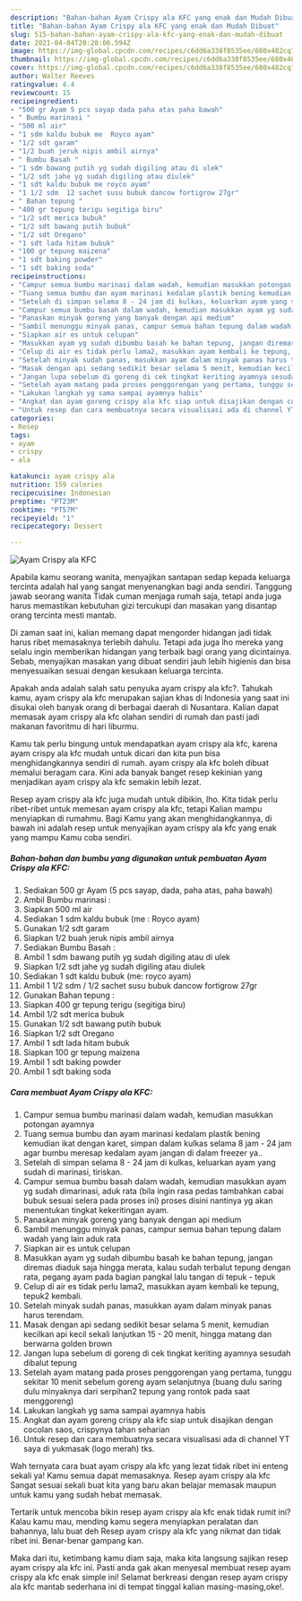 ```yaml
---
description: "Bahan-bahan Ayam Crispy ala KFC yang enak dan Mudah Dibuat"
title: "Bahan-bahan Ayam Crispy ala KFC yang enak dan Mudah Dibuat"
slug: 515-bahan-bahan-ayam-crispy-ala-kfc-yang-enak-dan-mudah-dibuat
date: 2021-04-04T20:28:06.594Z
image: https://img-global.cpcdn.com/recipes/c6dd6a338f8535ee/680x482cq70/ayam-crispy-ala-kfc-foto-resep-utama.jpg
thumbnail: https://img-global.cpcdn.com/recipes/c6dd6a338f8535ee/680x482cq70/ayam-crispy-ala-kfc-foto-resep-utama.jpg
cover: https://img-global.cpcdn.com/recipes/c6dd6a338f8535ee/680x482cq70/ayam-crispy-ala-kfc-foto-resep-utama.jpg
author: Walter Reeves
ratingvalue: 4.4
reviewcount: 15
recipeingredient:
- "500 gr Ayam 5 pcs sayap dada paha atas paha bawah"
- " Bumbu marinasi "
- "500 ml air"
- "1 sdm kaldu bubuk me  Royco ayam"
- "1/2 sdt garam"
- "1/2 buah jeruk nipis ambil airnya"
- " Bumbu Basah "
- "1 sdm bawang putih yg sudah digiling atau di ulek"
- "1/2 sdt jahe yg sudah digiling atau diulek"
- "1 sdt kaldu bubuk me royco ayam"
- "1 1/2 sdm  12 sachet susu bubuk dancow fortigrow 27gr"
- " Bahan tepung "
- "400 gr tepung terigu segitiga biru"
- "1/2 sdt merica bubuk"
- "1/2 sdt bawang putih bubuk"
- "1/2 sdt Oregano"
- "1 sdt lada hitam bubuk"
- "100 gr tepung maizena"
- "1 sdt baking powder"
- "1 sdt baking soda"
recipeinstructions:
- "Campur semua bumbu marinasi dalam wadah, kemudian masukkan potongan ayamnya"
- "Tuang semua bumbu dan ayam marinasi kedalam plastik bening kemudian ikat dengan karet, simpan dalam kulkas selama 8 jam - 24 jam agar bumbu meresap kedalam ayam jangan di dalam freezer ya.."
- "Setelah di simpan selama 8 - 24 jam di kulkas, keluarkan ayam yang sudah di marinasi, tiriskan."
- "Campur semua bumbu basah dalam wadah, kemudian masukkan ayam yg sudah dimarinasi, aduk rata (bila ingin rasa pedas tambahkan cabai bubuk sesuai selera pada proses ini) proses disini nantinya yg akan menentukan tingkat kekeritingan ayam."
- "Panaskan minyak goreng yang banyak dengan api medium"
- "Sambil menunggu minyak panas, campur semua bahan tepung dalam wadah yang lain aduk rata"
- "Siapkan air es untuk celupan"
- "Masukkan ayam yg sudah dibumbu basah ke bahan tepung, jangan diremas diaduk saja hingga merata, kalau sudah terbalut tepung dengan rata, pegang ayam pada bagian pangkal lalu tangan di tepuk - tepuk"
- "Celup di air es tidak perlu lama2, masukkan ayam kembali ke tepung, tepuk2 kembali."
- "Setelah minyak sudah panas, masukkan ayam dalam minyak panas harus terendam."
- "Masak dengan api sedang sedikit besar selama 5 menit, kemudian kecilkan api kecil sekali lanjutkan 15 - 20 menit, hingga matang dan berwarna golden brown"
- "Jangan lupa sebelum di goreng di cek tingkat keriting ayamnya sesudah dibalut tepung"
- "Setelah ayam matang pada proses penggorengan yang pertama, tunggu sekitar 10 menit sebelum goreng ayam selanjutnya (buang dulu saring dulu minyaknya dari serpihan2 tepung yang rontok pada saat menggoreng)"
- "Lakukan langkah yg sama sampai ayamnya habis"
- "Angkat dan ayam goreng crispy ala kfc siap untuk disajikan dengan cocolan saos, crispynya tahan seharian"
- "Untuk resep dan cara membuatnya secara visualisasi ada di channel YT saya di yukmasak (logo merah) tks."
categories:
- Resep
tags:
- ayam
- crispy
- ala

katakunci: ayam crispy ala 
nutrition: 159 calories
recipecuisine: Indonesian
preptime: "PT23M"
cooktime: "PT57M"
recipeyield: "1"
recipecategory: Dessert

---
```



![Ayam Crispy ala KFC](https://img-global.cpcdn.com/recipes/c6dd6a338f8535ee/680x482cq70/ayam-crispy-ala-kfc-foto-resep-utama.jpg)

Apabila kamu seorang wanita, menyajikan santapan sedap kepada keluarga tercinta adalah hal yang sangat menyenangkan bagi anda sendiri. Tanggung jawab seorang  wanita Tidak cuman menjaga rumah saja, tetapi anda juga harus memastikan kebutuhan gizi tercukupi dan masakan yang disantap orang tercinta mesti mantab.

Di zaman  saat ini, kalian memang dapat mengorder hidangan jadi tidak harus ribet memasaknya terlebih dahulu. Tetapi ada juga lho mereka yang selalu ingin memberikan hidangan yang terbaik bagi orang yang dicintainya. Sebab, menyajikan masakan yang dibuat sendiri jauh lebih higienis dan bisa menyesuaikan sesuai dengan kesukaan keluarga tercinta. 



Apakah anda adalah salah satu penyuka ayam crispy ala kfc?. Tahukah kamu, ayam crispy ala kfc merupakan sajian khas di Indonesia yang saat ini disukai oleh banyak orang di berbagai daerah di Nusantara. Kalian dapat memasak ayam crispy ala kfc olahan sendiri di rumah dan pasti jadi makanan favoritmu di hari liburmu.

Kamu tak perlu bingung untuk mendapatkan ayam crispy ala kfc, karena ayam crispy ala kfc mudah untuk dicari dan kita pun bisa menghidangkannya sendiri di rumah. ayam crispy ala kfc boleh dibuat memalui beragam cara. Kini ada banyak banget resep kekinian yang menjadikan ayam crispy ala kfc semakin lebih lezat.

Resep ayam crispy ala kfc juga mudah untuk dibikin, lho. Kita tidak perlu ribet-ribet untuk memesan ayam crispy ala kfc, tetapi Kalian mampu menyiapkan di rumahmu. Bagi Kamu yang akan menghidangkannya, di bawah ini adalah resep untuk menyajikan ayam crispy ala kfc yang enak yang mampu Kamu coba sendiri.

<!--inarticleads1-->

##### Bahan-bahan dan bumbu yang digunakan untuk pembuatan Ayam Crispy ala KFC:

1. Sediakan 500 gr Ayam (5 pcs sayap, dada, paha atas, paha bawah)
1. Ambil  Bumbu marinasi :
1. Siapkan 500 ml air
1. Sediakan 1 sdm kaldu bubuk (me : Royco ayam)
1. Gunakan 1/2 sdt garam
1. Siapkan 1/2 buah jeruk nipis ambil airnya
1. Sediakan  Bumbu Basah :
1. Ambil 1 sdm bawang putih yg sudah digiling atau di ulek
1. Siapkan 1/2 sdt jahe yg sudah digiling atau diulek
1. Sediakan 1 sdt kaldu bubuk (me: royco ayam)
1. Ambil 1 1/2 sdm / 1/2 sachet susu bubuk dancow fortigrow 27gr
1. Gunakan  Bahan tepung :
1. Siapkan 400 gr tepung terigu (segitiga biru)
1. Ambil 1/2 sdt merica bubuk
1. Gunakan 1/2 sdt bawang putih bubuk
1. Siapkan 1/2 sdt Oregano
1. Ambil 1 sdt lada hitam bubuk
1. Siapkan 100 gr tepung maizena
1. Ambil 1 sdt baking powder
1. Ambil 1 sdt baking soda




<!--inarticleads2-->

##### Cara membuat Ayam Crispy ala KFC:

1. Campur semua bumbu marinasi dalam wadah, kemudian masukkan potongan ayamnya
1. Tuang semua bumbu dan ayam marinasi kedalam plastik bening kemudian ikat dengan karet, simpan dalam kulkas selama 8 jam - 24 jam agar bumbu meresap kedalam ayam jangan di dalam freezer ya..
1. Setelah di simpan selama 8 - 24 jam di kulkas, keluarkan ayam yang sudah di marinasi, tiriskan.
1. Campur semua bumbu basah dalam wadah, kemudian masukkan ayam yg sudah dimarinasi, aduk rata (bila ingin rasa pedas tambahkan cabai bubuk sesuai selera pada proses ini) proses disini nantinya yg akan menentukan tingkat kekeritingan ayam.
1. Panaskan minyak goreng yang banyak dengan api medium
1. Sambil menunggu minyak panas, campur semua bahan tepung dalam wadah yang lain aduk rata
1. Siapkan air es untuk celupan
1. Masukkan ayam yg sudah dibumbu basah ke bahan tepung, jangan diremas diaduk saja hingga merata, kalau sudah terbalut tepung dengan rata, pegang ayam pada bagian pangkal lalu tangan di tepuk - tepuk
1. Celup di air es tidak perlu lama2, masukkan ayam kembali ke tepung, tepuk2 kembali.
1. Setelah minyak sudah panas, masukkan ayam dalam minyak panas harus terendam.
1. Masak dengan api sedang sedikit besar selama 5 menit, kemudian kecilkan api kecil sekali lanjutkan 15 - 20 menit, hingga matang dan berwarna golden brown
1. Jangan lupa sebelum di goreng di cek tingkat keriting ayamnya sesudah dibalut tepung
1. Setelah ayam matang pada proses penggorengan yang pertama, tunggu sekitar 10 menit sebelum goreng ayam selanjutnya (buang dulu saring dulu minyaknya dari serpihan2 tepung yang rontok pada saat menggoreng)
1. Lakukan langkah yg sama sampai ayamnya habis
1. Angkat dan ayam goreng crispy ala kfc siap untuk disajikan dengan cocolan saos, crispynya tahan seharian
1. Untuk resep dan cara membuatnya secara visualisasi ada di channel YT saya di yukmasak (logo merah) tks.




Wah ternyata cara buat ayam crispy ala kfc yang lezat tidak ribet ini enteng sekali ya! Kamu semua dapat memasaknya. Resep ayam crispy ala kfc Sangat sesuai sekali buat kita yang baru akan belajar memasak maupun untuk kamu yang sudah hebat memasak.

Tertarik untuk mencoba bikin resep ayam crispy ala kfc enak tidak rumit ini? Kalau kamu mau, mending kamu segera menyiapkan peralatan dan bahannya, lalu buat deh Resep ayam crispy ala kfc yang nikmat dan tidak ribet ini. Benar-benar gampang kan. 

Maka dari itu, ketimbang kamu diam saja, maka kita langsung sajikan resep ayam crispy ala kfc ini. Pasti anda gak akan menyesal membuat resep ayam crispy ala kfc enak simple ini! Selamat berkreasi dengan resep ayam crispy ala kfc mantab sederhana ini di tempat tinggal kalian masing-masing,oke!.

